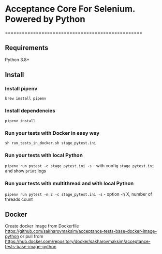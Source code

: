 # Acceptance Core For Selenium. Powered by Python
=================================================
## Requirements
Python 3.8+

## Install
### Install pipenv
`brew install pipenv`

### Install dependencies
`pipenv install`

### Run your tests with Docker in easy way
`sh run_tests_in_docker.sh stage_pytest.ini`

### Run your tests with local Python
`pipenv run pytest -c stage_pytest.ini -s` – with config `stage_pytest.ini` and show `print` logs 

### Run your tests with multithread and with local Python 
`pipenv run pytest -n 2 -c stage_pytest.ini -s` - option -n X, number of threads count

## Docker
Create docker image from Dockerfile https://github.com/sakharovmaksim/acceptance-tests-base-docker-image-python or pull from https://hub.docker.com/repository/docker/sakharovmaksim/acceptance-tests-base-image-python
